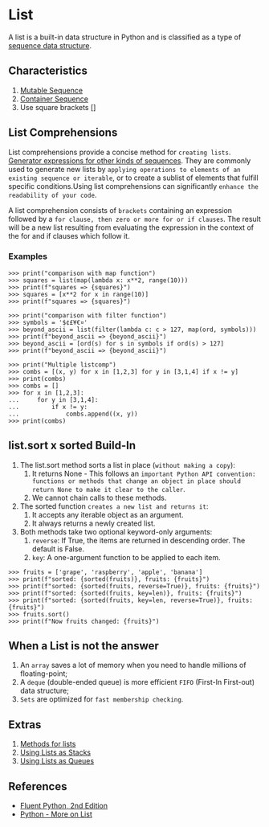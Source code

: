 # List

A list is a built-in data structure in Python and is classified as a type of [sequence data structure](sequence.md).

## Characteristics

1. [Mutable Sequence](sequence.md#mutable-x-immutable)
1. [Container Sequence](sequence.md#container-x-flat)
1. Use square brackets []

## List Comprehensions

List comprehensions provide a concise method for `creating lists`. [Generator expressions for other kinds of sequences](sequence.md#generator-expressions). They are commonly used to generate new lists by `applying operations to elements of an existing sequence or iterable`, or to create a sublist of elements that fulfill specific conditions.Using list comprehensions can significantly `enhance the readability of your code`.

A list comprehension consists of `brackets` containing an expression followed by a `for clause, then zero or more for or if clauses`. The result will be a new list resulting from evaluating the expression in the context of the for and if clauses which follow it.

### Examples

```pycon exec="1" source="console" title="listcomp.py"
>>> print("comparison with map function")
>>> squares = list(map(lambda x: x**2, range(10)))
>>> print(f"squares => {squares}")
>>> squares = [x**2 for x in range(10)]
>>> print(f"squares => {squares}")

>>> print("comparison with filter function")
>>> symbols = '$¢£¥€¤'
>>> beyond_ascii = list(filter(lambda c: c > 127, map(ord, symbols)))
>>> print(f"beyond_ascii => {beyond_ascii}")
>>> beyond_ascii = [ord(s) for s in symbols if ord(s) > 127]
>>> print(f"beyond_ascii => {beyond_ascii}")

>>> print("Multiple listcomp")
>>> combs = [(x, y) for x in [1,2,3] for y in [3,1,4] if x != y]
>>> print(combs)
>>> combs = []
>>> for x in [1,2,3]:
...     for y in [3,1,4]:
...         if x != y:
...             combs.append((x, y))
>>> print(combs)
```

## list.sort x sorted Build-In

1. The list.sort method sorts a list in place (`without making a copy`):
    1. It returns None - This follows an `important Python API convention: functions or methods that change an object in place should return None to make it clear to the caller`.
    1. We cannot chain calls to these methods.
1. The sorted function `creates a new list and returns it`:
    1. It accepts any iterable object as an argument.
    1. It always returns a newly created list.
1. Both methods take two optional keyword-only arguments:
    1. `reverse`: If True, the items are returned in descending order. The default is False.
    1. `key`: A one-argument function to be applied to each item.

```pycon exec="1" source="console" title="gen_enx.py"
>>> fruits = ['grape', 'raspberry', 'apple', 'banana']
>>> print(f"sorted: {sorted(fruits)}, fruits: {fruits}")
>>> print(f"sorted: {sorted(fruits, reverse=True)}, fruits: {fruits}")
>>> print(f"sorted: {sorted(fruits, key=len)}, fruits: {fruits}")
>>> print(f"sorted: {sorted(fruits, key=len, reverse=True)}, fruits: {fruits}")
>>> fruits.sort()
>>> print(f"Now fruits changed: {fruits}")
```

## When a List is not the answer

1. An `array` saves a lot of memory when you need to handle millions of floating-point;
1. A `deque` (double-ended queue) is more efficient `FIFO` (First-In First-out) data structure;
1. `Sets` are optimized for `fast membership checking`.

## Extras

1. [Methods for lists](https://docs.python.org/3/tutorial/datastructures.html#more-on-lists)
1. [Using Lists as Stacks](https://docs.python.org/3/tutorial/datastructures.html#using-lists-as-stacks)
1. [Using Lists as Queues](https://docs.python.org/3/tutorial/datastructures.html#using-lists-as-queues)

## References

- [Fluent Python, 2nd Edition](https://www.oreilly.com/library/view/fluent-python-2nd/9781492056348/)
- [Python - More on List](https://docs.python.org/3/tutorial/datastructures.html#more-on-lists)
